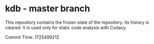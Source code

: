 # kdb - master branch

This repository contains the frozen state of the repository.
Its history is cleared. It is used only for static code
analysis with Codacy.

Commit Time: 1725499212